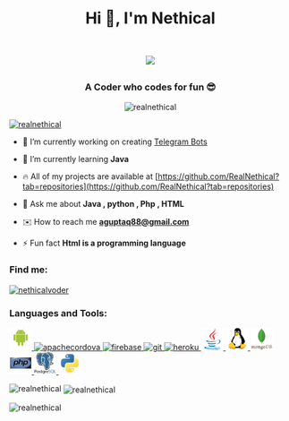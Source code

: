 
<h1 align="center">Hi 🙏, I'm Nethical</h1>
<h1 align='center'> <IMG SRC="https://raw.githubusercontent.com/AdityaGupta345/AdityaGupta345/main/Dino_non-birthday_version.gif"></h1>

<h3 align="center">A Coder who codes for fun 😎</h3>

<p align="center"> <img src="https://komarev.com/ghpvc/?username=realnethical&label=Profile%20views&color=0e75b6&style=flat" alt="realnethical" /> </p>

<p align="left"> <a href="https://github.com/ryo-ma/github-profile-trophy"><img src="https://github-profile-trophy.vercel.app/?username=realnethical" alt="realnethical" /></a> </p>

- 🔭 I’m currently working on creating [Telegram Bots](https://core.telegram.org/bots/api)

- 🌱 I’m currently learning **Java**

- 🔥 All of my projects are available at [https://github.com/RealNethical?tab=repositories](https://github.com/RealNethical?tab=repositories)

- 💬 Ask me about **Java , python , Php , HTML**

- ✉️ How to reach me **aguptaq88@gmail.com**

- ⚡ Fun fact **Html is a programming language**

<h3 align="left">Find me:</h3>
<p align="left">
<a href="https://www.youtube.com/c/nethicalvoder" target="blank"><img align="center" src="https://raw.githubusercontent.com/rahuldkjain/github-profile-readme-generator/master/src/images/icons/Social/youtube.svg" alt="nethicalvoder" height="30" width="40" /></a>
</p>

<h3 align="left">Languages and Tools:</h3>
<p align="left"> <a href="https://developer.android.com" target="_blank"> <img src="https://raw.githubusercontent.com/devicons/devicon/master/icons/android/android-original-wordmark.svg" alt="android" width="40" height="40"/> </a> <a href="https://cordova.apache.org/" target="_blank"> <img src="https://www.vectorlogo.zone/logos/apache_cordova/apache_cordova-icon.svg" alt="apachecordova" width="40" height="40"/> </a> <a href="https://firebase.google.com/" target="_blank"> <img src="https://www.vectorlogo.zone/logos/firebase/firebase-icon.svg" alt="firebase" width="40" height="40"/> </a> <a href="https://git-scm.com/" target="_blank"> <img src="https://www.vectorlogo.zone/logos/git-scm/git-scm-icon.svg" alt="git" width="40" height="40"/> </a> <a href="https://heroku.com" target="_blank"> <img src="https://www.vectorlogo.zone/logos/heroku/heroku-icon.svg" alt="heroku" width="40" height="40"/> </a> <a href="https://www.java.com" target="_blank"> <img src="https://raw.githubusercontent.com/devicons/devicon/master/icons/java/java-original.svg" alt="java" width="40" height="40"/> </a> <a href="https://www.linux.org/" target="_blank"> <img src="https://raw.githubusercontent.com/devicons/devicon/master/icons/linux/linux-original.svg" alt="linux" width="40" height="40"/> </a> <a href="https://www.mongodb.com/" target="_blank"> <img src="https://raw.githubusercontent.com/devicons/devicon/master/icons/mongodb/mongodb-original-wordmark.svg" alt="mongodb" width="40" height="40"/> </a> <a href="https://www.php.net" target="_blank"> <img src="https://raw.githubusercontent.com/devicons/devicon/master/icons/php/php-original.svg" alt="php" width="40" height="40"/> </a> <a href="https://www.postgresql.org" target="_blank"> <img src="https://raw.githubusercontent.com/devicons/devicon/master/icons/postgresql/postgresql-original-wordmark.svg" alt="postgresql" width="40" height="40"/> </a> <a href="https://www.python.org" target="_blank"> <img src="https://raw.githubusercontent.com/devicons/devicon/master/icons/python/python-original.svg" alt="python" width="40" height="40"/> </a> </p>

<p><img align="left" src="https://github-readme-stats.vercel.app/api/top-langs?username=realnethical&show_icons=true&locale=en&layout=compact" alt="realnethical" /></p>

<p>&nbsp;<img align="center" src="https://github-readme-stats.vercel.app/api?username=realnethical&show_icons=true&locale=en" alt="realnethical" /></p>

<p><img align="center" src="https://github-readme-streak-stats.herokuapp.com/?user=realnethical&" alt="realnethical" /></p>
